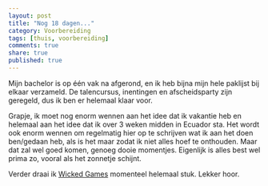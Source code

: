 ```yaml
---
layout: post
title: "Nog 18 dagen..."
category: Voorbereiding
tags: [thuis, voorbereiding]
comments: true
share: true
published: true
---
```


Mijn bachelor is op één vak na afgerond, en ik heb bijna mijn hele paklijst bij elkaar verzameld. De talencursus, inentingen en afscheidsparty zijn geregeld, dus ik ben er helemaal klaar voor. 

<!--more-->

Grapje, ik moet nog enorm wennen aan het idee dat ik vakantie heb en helemaal aan het idee dat ik over 3 weken midden in Ecuador sta. Het wordt ook enorm wennen om regelmatig hier op te schrijven wat ik aan het doen ben/gedaan heb, als is het maar zodat ik niet alles hoef te onthouden. Maar dat zal wel goed komen, genoeg dooie momentjes. Eigenlijk is alles best wel prima zo, vooral als het zonnetje schijnt.

Verder draai ik [Wicked Games](https://www.youtube.com/watch?v=24dG4m8ym_g) momenteel helemaal stuk. Lekker hoor.
